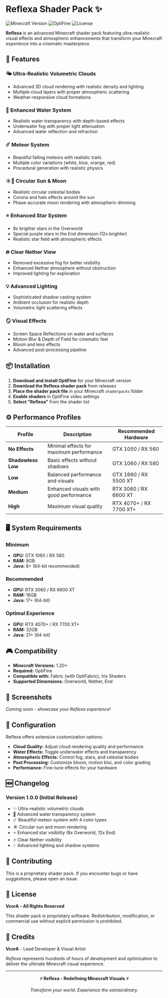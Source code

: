 # Reflexa Shader Pack ✨

![Minecraft Version](https://img.shields.io/badge/Minecraft-1.20+-brightgreen)
![OptiFine](https://img.shields.io/badge/OptiFine-Required-orange)
![License](https://img.shields.io/badge/License-All%20Rights%20Reserved-red)

**Reflexa** is an advanced Minecraft shader pack featuring ultra-realistic visual effects and atmospheric enhancements that transform your Minecraft experience into a cinematic masterpiece.

## 🌟 Features

### 🌤️ **Ultra-Realistic Volumetric Clouds**
- Advanced 3D cloud rendering with realistic density and lighting
- Multiple cloud layers with proper atmospheric scattering
- Weather-responsive cloud formations

### 🌊 **Enhanced Water System**
- Realistic water transparency with depth-based effects
- Underwater fog with proper light attenuation
- Advanced water reflection and refraction

### ☄️ **Meteor System**
- Beautiful falling meteors with realistic trails
- Multiple color variations (white, blue, orange, red)
- Procedural generation with realistic physics

### ☀️🌙 **Circular Sun & Moon**
- Realistic circular celestial bodies
- Corona and halo effects around the sun
- Phase-accurate moon rendering with atmospheric dimming

### ⭐ **Enhanced Star System**
- 8x brighter stars in the Overworld
- Special purple stars in the End dimension (12x brighter)
- Realistic star field with atmospheric effects

### 🔥 **Clear Nether View**
- Removed excessive fog for better visibility
- Enhanced Nether atmosphere without obstruction
- Improved lighting for exploration

### 💡 **Advanced Lighting**
- Sophisticated shadow casting system
- Ambient occlusion for realistic depth
- Volumetric light scattering effects

### 🪞 **Visual Effects**
- Screen Space Reflections on water and surfaces
- Motion Blur & Depth of Field for cinematic feel
- Bloom and lens effects
- Advanced post-processing pipeline

## 📦 Installation

1. **Download and install OptiFine** for your Minecraft version
2. **Download the Reflexa shader pack** from releases
3. **Place the shader pack file** in your Minecraft `shaderpacks` folder
4. **Enable shaders** in OptiFine video settings
5. **Select "Reflexa"** from the shader list

## ⚙️ Performance Profiles

| Profile | Description | Recommended Hardware |
|---------|-------------|---------------------|
| **No Effects** | Minimal effects for maximum performance | GTX 1050 / RX 560 |
| **Shadowless Low** | Basic effects without shadows | GTX 1060 / RX 580 |
| **Low** | Balanced performance and visuals | GTX 1660 / RX 5500 XT |
| **Medium** | Enhanced visuals with good performance | RTX 3060 / RX 6600 XT |
| **High** | Maximum visual quality | RTX 4070+ / RX 7700 XT+ |

## 🖥️ System Requirements

### Minimum
- **GPU:** GTX 1060 / RX 580
- **RAM:** 8GB
- **Java:** 8+ (64-bit recommended)

### Recommended
- **GPU:** RTX 3060 / RX 6600 XT
- **RAM:** 16GB
- **Java:** 17+ (64-bit)

### Optimal Experience
- **GPU:** RTX 4070+ / RX 7700 XT+
- **RAM:** 32GB
- **Java:** 21+ (64-bit)

## 🎮 Compatibility

- **Minecraft Versions:** 1.20+
- **Required:** OptiFine
- **Compatible with:** Fabric (with OptiFabric), Iris Shaders
- **Supported Dimensions:** Overworld, Nether, End

## 📸 Screenshots

*Coming soon - showcase your Reflexa experience!*

## 🔧 Configuration

Reflexa offers extensive customization options:

- **Cloud Quality:** Adjust cloud rendering quality and performance
- **Water Effects:** Toggle underwater effects and transparency
- **Atmospheric Effects:** Control fog, stars, and celestial bodies
- **Post Processing:** Customize bloom, motion blur, and color grading
- **Performance:** Fine-tune effects for your hardware

## 🆕 Changelog

### Version 1.0.0 (Initial Release)
- ✨ Ultra-realistic volumetric clouds
- 🌊 Advanced water transparency system
- ☄️ Beautiful meteor system with 4 color types
- ☀️ Circular sun and moon rendering
- ⭐ Enhanced star visibility (8x Overworld, 12x End)
- 🔥 Clear Nether visibility
- 💡 Advanced lighting and shadow systems

## 🤝 Contributing

This is a proprietary shader pack. If you encounter bugs or have suggestions, please open an issue.

## 📜 License

**VcorA - All Rights Reserved**

This shader pack is proprietary software. Redistribution, modification, or commercial use without explicit permission is prohibited.

## 🙏 Credits

**VcorA** - Lead Developer & Visual Artist

*Reflexa* represents hundreds of hours of development and optimization to deliver the ultimate Minecraft visual experience.

---

<div align="center">

**⚡ Reflexa - Redefining Minecraft Visuals ⚡**

*Transform your world. Experience the extraordinary.*

</div>